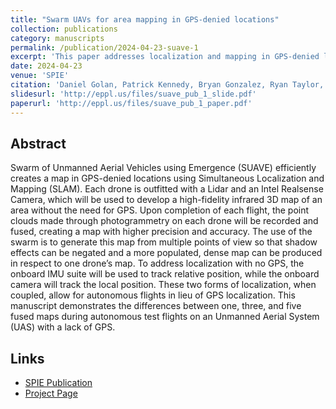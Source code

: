 ```yaml
---
title: "Swarm UAVs for area mapping in GPS-denied locations"
collection: publications
category: manuscripts
permalink: /publication/2024-04-23-suave-1
excerpt: 'This paper addresses localization and mapping in GPS-denied locations. It was presented at the Unmanned Systems Technology XXVI 2024 conference.'
date: 2024-04-23
venue: 'SPIE'
citation: 'Daniel Golan, Patrick Kennedy, Bryan Gonzalez, Ryan Taylor, Joseph Perry, Ethan Thomas, Ryan Ebrahimi, Kyle Fox, Dr. Sergey Drakunov. (2024). &quot;Swarm UAVs for Area Mapping in GPS-Denied Locations.&quot; <i>SPIE Defense + Commercial Sensing Proceedings</i>. 13055(28).'
slidesurl: 'http://eppl.us/files/suave_pub_1_slide.pdf'
paperurl: 'http://eppl.us/files/suave_pub_1_paper.pdf'
---
```


## Abstract

Swarm of Unmanned Aerial Vehicles using Emergence (SUAVE) efficiently creates a map in GPS-denied locations using Simultaneous Localization and Mapping (SLAM). Each drone is outfitted with a Lidar and an Intel Realsense Camera, which will be used to develop a high-fidelity infrared 3D map of an area without the need for GPS. Upon completion of each flight, the point clouds made through photogrammetry on each drone will be recorded and fused, creating a map with higher precision and accuracy. The use of the swarm is to generate this map from multiple points of view so that shadow effects can be negated and a more populated, dense map can be produced in respect to one drone’s map. To address localization with no GPS, the onboard IMU suite will be used to track relative position, while the onboard camera will track the local position. These two forms of localization, when coupled, allow for autonomous flights in lieu of GPS localization. This manuscript demonstrates the differences between one, three, and five fused maps during autonomous test flights on an Unmanned Aerial System (UAS) with a lack of GPS.

## Links

- [SPIE Publication](https://www.spiedigitallibrary.org/conference-proceedings-of-spie/13055/130550O/Swarm-UAVs-for-area-mapping-in-GPS-denied-locations/10.1117/12.3013898.short)
- [Project Page](http://eppl.us/projects/project-3/)